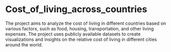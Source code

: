 # Cost_of_living_across_countries
The project aims to analyze the cost of living in different countries based on various factors, such as food, housing, transportation, and other living expenses. The project uses publicly available datasets to create visualizations and insights on the relative cost of living in different cities around the world.
